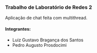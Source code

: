 ### Trabalho de Laboratório de Redes 2

Aplicação de chat feita com multithread.

#### Integrantes:

- Luiz Gustavo Bragança dos Santos
- Pedro Augusto Prosdocimi
